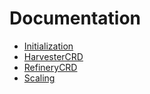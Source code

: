 # Documentation

* [Initialization](initialization.md)
* [HarvesterCRD](harvester.md)
* [RefineryCRD](refinery.md)
* [Scaling](scaling.md)
